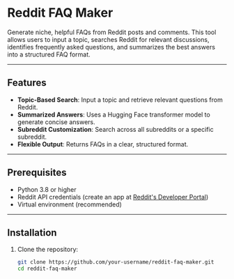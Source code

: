 # Reddit FAQ Maker

Generate niche, helpful FAQs from Reddit posts and comments. This tool allows users to input a topic, searches Reddit for relevant discussions, identifies frequently asked questions, and summarizes the best answers into a structured FAQ format.

---

## Features

- **Topic-Based Search**: Input a topic and retrieve relevant questions from Reddit.
- **Summarized Answers**: Uses a Hugging Face transformer model to generate concise answers.
- **Subreddit Customization**: Search across all subreddits or a specific subreddit.
- **Flexible Output**: Returns FAQs in a clear, structured format.

---

## Prerequisites

- Python 3.8 or higher
- Reddit API credentials (create an app at [Reddit's Developer Portal](https://www.reddit.com/prefs/apps))
- Virtual environment (recommended)

---

## Installation

1. Clone the repository:
   ```bash
   git clone https://github.com/your-username/reddit-faq-maker.git
   cd reddit-faq-maker
